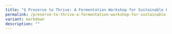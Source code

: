 ```yaml
---
title: "$ Preserve to Thrive: A Fermentation Workshop for Sustainable Food Futures"
permalink: /preserve-to-thrive-a-fermentation-workshop-for-sustainable-food-futures/
variant: markdown
description: ""
---
```

